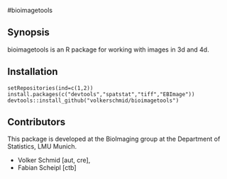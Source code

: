 #bioimagetools

## Synopsis

bioimagetools is an R package for working with images in 3d and 4d. 

## Installation

    setRepositories(ind=c(1,2))
    install.packages(c("devtools","spatstat","tiff","EBImage"))
    devtools::install_github("volkerschmid/bioimagetools")

## Contributors

This package is developed at the BioImaging group at the Department of Statistics, LMU Munich.

* Volker Schmid [aut, cre],
* Fabian Scheipl [ctb]